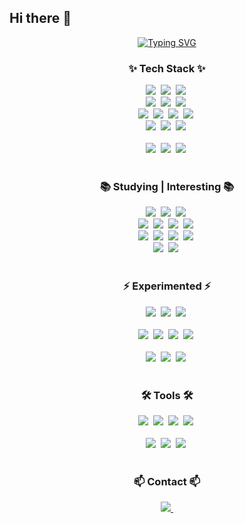 
## Hi there 👋
<div align="center">
   <a href="https://git.io/typing-svg"><img src="https://readme-typing-svg.demolab.com?font=Fira+Code&pause=1000&color=000000&random=false&width=435&lines=DevOps%2FBackend+Junior+Developer" alt="Typing SVG" /></a>
</div>

<!--타이틀 부분-->
<div align="center">
   </div>
  
  <!--내용 부분-->
  <h3 align="center">✨ Tech Stack ✨</h3>
  <div align="center">
    <img src="https://img.shields.io/badge/kubernetes-326CE5.svg?style=for-the-badge&logo=kubernetes&logoColor=white" />&nbsp
    <img src="https://img.shields.io/badge/k3s-FFC61C.svg?style=for-the-badge&logo=k3s&logoColor=black" />&nbsp
    <img src="https://img.shields.io/badge/eks-FF9900.svg?style=for-the-badge&logo=amazoneks&logoColor=white" />&nbsp
    <br>
    <img src="https://img.shields.io/badge/ec2-FF9900.svg?style=for-the-badge&logo=amazonec2&logoColor=white" />&nbsp
    <img src="https://img.shields.io/badge/s3-569A31.svg?style=for-the-badge&logo=amazons3&logoColor=white" />&nbsp
    <img src="https://img.shields.io/badge/route53-8C4FFF.svg?style=for-the-badge&logo=amazonroute53&logoColor=white" />&nbsp
    <br>
    <img src="https://img.shields.io/badge/docker-2496ED.svg?style=for-the-badge&logo=docker&logoColor=white" />&nbsp
    <img src="https://img.shields.io/badge/github_actions-2088FF?style=for-the-badge&logo=githubactions&logoColor=white" />&nbsp
    <img src="https://img.shields.io/badge/argo-EF7B4D.svg?style=for-the-badge&logo=argo&logoColor=white" />&nbsp
    <img src="https://img.shields.io/badge/tekton-FD495C.svg?style=for-the-badge&logo=tekton&logoColor=white" />&nbsp
    <br>
    <img src="https://img.shields.io/badge/nginx-009639.svg?style=for-the-badge&logo=nginx&logoColor=white" />&nbsp
    <img src="https://img.shields.io/badge/prometheus-E6522C.svg?style=for-the-badge&logo=prometheus&logoColor=white" />&nbsp
    <img src="https://img.shields.io/badge/grafana-F46800?style=for-the-badge&logo=grafana&logoColor=white" />&nbsp
    <br>
  </div>
  
  <br>

  <div align="center">
    <img src="https://img.shields.io/badge/springboot-6DB33F.svg?style=for-the-badge&logo=springboot&logoColor=white" />&nbsp
    <img src="https://img.shields.io/badge/mongodb-47A248?style=for-the-badge&logo=mongodb&logoColor=white" />&nbsp
    <img src="https://img.shields.io/badge/postgresql-4169E1?style=for-the-badge&logo=postgresql&logoColor=white" />&nbsp
  </div>

  <br>
  
  <h3 align="center">📚 Studying | Interesting 📚</h3>
  <div align="center">
    <img src="https://img.shields.io/badge/openstack-ED1944.svg?style=for-the-badge&logo=openstack&logoColor=white" />&nbsp
    <img src="https://img.shields.io/badge/ceph-EF5C55.svg?style=for-the-badge&logo=ceph&logoColor=white" />&nbsp
    <img src="https://img.shields.io/badge/go-00ADD8.svg?style=for-the-badge&logo=go&logoColor=white" />&nbsp
    <br>
    <img src="https://img.shields.io/badge/vault-FFEC6E.svg?style=for-the-badge&logo=vault&logoColor=black" />&nbsp
    <img src="https://img.shields.io/badge/istio-466BB0.svg?style=for-the-badge&logo=istio&logoColor=white" />&nbsp
    <img src="https://img.shields.io/badge/gocd-94399E.svg?style=for-the-badge&logo=gocd&logoColor=white" />&nbsp
    <img src="https://img.shields.io/badge/elb-8C4FFF.svg?style=for-the-badge&logo=awselasticloadbalancing&logoColor=white" />&nbsp
    <br>
    <img src="https://img.shields.io/badge/elasticsearch-005571.svg?style=for-the-badge&logo=elasticsearch&logoColor=white" />&nbsp
    <img src="https://img.shields.io/badge/logstash-005571.svg?style=for-the-badge&logo=logstash&logoColor=white" />&nbsp
    <img src="https://img.shields.io/badge/kibana-005571.svg?style=for-the-badge&logo=kibana&logoColor=white" />&nbsp
    <img src="https://img.shields.io/badge/beats-005571.svg?style=for-the-badge&logo=beats&logoColor=white" />&nbsp
    <br>
    <img src="https://img.shields.io/badge/ansible-EE0000.svg?style=for-the-badge&logo=ansible&logoColor=white" />&nbsp
    <img src="https://img.shields.io/badge/terraform-844FBA?style=for-the-badge&logo=terraform&logoColor=white" />&nbsp
  </div>
  
  <br> 

  <h3 align="center">⚡️ Experimented ⚡️</h3>
  <div align="center">
    <img src="https://img.shields.io/badge/sentry-362D59.svg?style=for-the-badge&logo=sentry&logoColor=white" />&nbsp
    <img src="https://img.shields.io/badge/cloudflare-F38020.svg?style=for-the-badge&logo=cloudflare&logoColor=white" />&nbsp
    <img src="https://img.shields.io/badge/amazons3-569A31.svg?style=for-the-badge&logo=amazons3&logoColor=white" />&nbsp
  </div>
  <br> 
  <div align="center">
    <img src="https://img.shields.io/badge/nestjs-E0234E?style=for-the-badge&logo=nestjs&logoColor=white" />&nbsp
    <img src="https://img.shields.io/badge/jest-C21325.svg?style=for-the-badge&logo=jest&logoColor=white" />&nbsp
    <img src="https://img.shields.io/badge/node.js-5FA04E.svg?style=for-the-badge&logo=nodedotjs&logoColor=white" />&nbsp
    <img src="https://img.shields.io/badge/express-000000.svg?style=for-the-badge&logo=express&logoColor=white" />&nbsp
  </div>

  <br>

  <div align="center">
    <img src="https://img.shields.io/badge/react-61DAFB.svg?style=for-the-badge&logo=react&logoColor=black" />&nbsp
    <img src="https://img.shields.io/badge/next.js-000000.svg?style=for-the-badge&logo=nextdotjs&logoColor=white" />&nbsp
    <img src="https://img.shields.io/badge/vercel-000000?style=for-the-badge&logo=vercel&logoColor=white" />&nbsp
  </div>

  <br>

  <h3 align="center">🛠 Tools 🛠</h3>
  <div align="center">
    <img src="https://img.shields.io/badge/git-F05033.svg?style=for-the-badge&logo=git&logoColor=white" />&nbsp
    <img src="https://img.shields.io/badge/github-181717.svg?style=for-the-badge&logo=github&logoColor=white" />&nbsp
    <img src="https://img.shields.io/badge/Notion-F3F3F3.svg?style=for-the-badge&logo=notion&logoColor=black" />&nbsp
    <img src="https://img.shields.io/badge/slack-4A154B.svg?style=for-the-badge&logo=slack&logoColor=white" />&nbsp
  </div>
  
  <br>
  
  <div align="center">
    <img src="https://img.shields.io/badge/postman-FF6C37.svg?style=for-the-badge&logo=postman&logoColor=white" />&nbsp
    <img src="https://img.shields.io/badge/VSCode-2C2C32.svg?style=for-the-badge&logo=visual-studio-code&logoColor=22ABF3" />&nbsp
    <img src="https://img.shields.io/badge/intellijidea-000000.svg?style=for-the-badge&logo=intellijidea&logoColor=white" />&nbsp
  </div>
  
  <br>
  
  <h3 align="center">📫 Contact 📫</h3>
  <div align="center">
    <a href="mailto:chanju0804@gmail.com">
      <img
        src="https://img.shields.io/badge/chanju0804@gmail.com-D14836?style=for-the-badge&logo=gmail&logoColor=white"/>&nbsp
    </a>
  </div>
